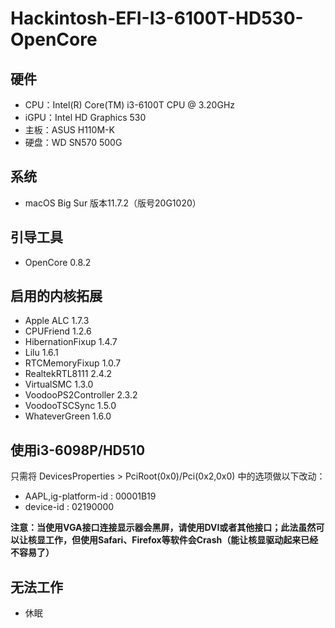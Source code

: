 # Hackintosh-EFI-I3-6100T-HD530-OpenCore

## 硬件
* CPU：Intel(R) Core(TM) i3-6100T CPU @ 3.20GHz
* iGPU：Intel HD Graphics 530
* 主板：ASUS H110M-K
* 硬盘：WD SN570 500G

## 系统
* macOS Big Sur 版本11.7.2（版号20G1020）


## 引导工具
* OpenCore 0.8.2

## 启用的内核拓展
* Apple ALC 1.7.3
* CPUFriend 1.2.6
* HibernationFixup 1.4.7
* Lilu 1.6.1
* RTCMemoryFixup 1.0.7
* RealtekRTL8111 2.4.2
* VirtualSMC 1.3.0
* VoodooPS2Controller 2.3.2
* VoodooTSCSync 1.5.0
* WhateverGreen 1.6.0

## 使用i3-6098P/HD510
只需将 DevicesProperties > PciRoot(0x0)/Pci(0x2,0x0) 中的选项做以下改动：
* AAPL,ig-platform-id : 00001B19 
* device-id : 02190000

**注意：当使用VGA接口连接显示器会黑屏，请使用DVI或者其他接口；此法虽然可以让核显工作，但使用Safari、Firefox等软件会Crash（能让核显驱动起来已经不容易了）**


## 无法工作
* 休眠
